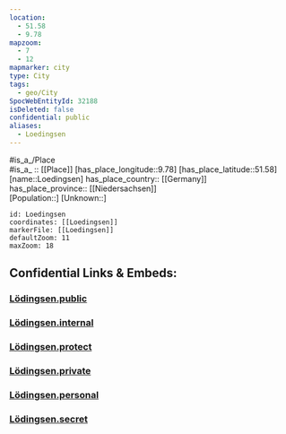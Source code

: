 ```yaml
---
location:
  - 51.58
  - 9.78
mapzoom:
  - 7
  - 12
mapmarker: city
type: City
tags:
  - geo/City
SpocWebEntityId: 32188
isDeleted: false
confidential: public
aliases:
  - Loedingsen
---
```

#is_a_/Place  
#is_a_ :: [[Place]] 
[has_place_longitude::9.78] 
[has_place_latitude::51.58] 
[name::Loedingsen] 
has_place_country:: [[Germany]]  
has_place_province:: [[Niedersachsen]]  
[Population::] 
[Unknown::] 


```leaflet
id: Loedingsen
coordinates: [[Loedingsen]] 
markerFile: [[Loedingsen]] 
defaultZoom: 11 
maxZoom: 18
```


## Confidential Links & Embeds: 

### [Lödingsen.public](/_public/\Earth\Continent\Europe\Europe~Central\Germany\Germany~West\Niedersachsen\counties~Niedersachsen\Göttingen\cities~Göttingen\Adelebsen\boroughs~AdelebsenLödingsen.public.md) 

### [Lödingsen.internal](/_internal/\Earth\Continent\Europe\Europe~Central\Germany\Germany~West\Niedersachsen\counties~Niedersachsen\Göttingen\cities~Göttingen\Adelebsen\boroughs~AdelebsenLödingsen.internal.md) 

### [Lödingsen.protect](/_protect/\Earth\Continent\Europe\Europe~Central\Germany\Germany~West\Niedersachsen\counties~Niedersachsen\Göttingen\cities~Göttingen\Adelebsen\boroughs~AdelebsenLödingsen.protect.md) 

### [Lödingsen.private](/_private/\Earth\Continent\Europe\Europe~Central\Germany\Germany~West\Niedersachsen\counties~Niedersachsen\Göttingen\cities~Göttingen\Adelebsen\boroughs~AdelebsenLödingsen.private.md) 

### [Lödingsen.personal](/_personal/\Earth\Continent\Europe\Europe~Central\Germany\Germany~West\Niedersachsen\counties~Niedersachsen\Göttingen\cities~Göttingen\Adelebsen\boroughs~AdelebsenLödingsen.personal.md) 

### [Lödingsen.secret](/_secret/\Earth\Continent\Europe\Europe~Central\Germany\Germany~West\Niedersachsen\counties~Niedersachsen\Göttingen\cities~Göttingen\Adelebsen\boroughs~AdelebsenLödingsen.secret.md)

